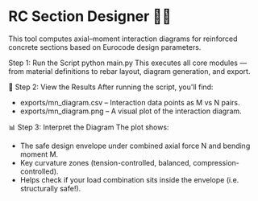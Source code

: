 # RC Section Designer 📐🧱

This tool computes axial–moment interaction diagrams for reinforced concrete sections based on Eurocode design parameters.

Step 1: Run the Script
python main.py
This executes all core modules — from material definitions to rebar layout, diagram generation, and export.

📁 Step 2: View the Results
After running the script, you'll find:
- exports/mn_diagram.csv – Interaction data points as M vs N pairs.
- exports/mn_diagram.png – A visual plot of the interaction diagram.

📊 Step 3: Interpret the Diagram
The plot shows:
- The safe design envelope under combined axial force N and bending moment M.
- Key curvature zones (tension-controlled, balanced, compression-controlled).
- Helps check if your load combination sits inside the envelope (i.e. structurally safe!).


